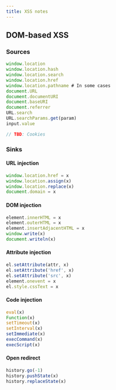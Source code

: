 ```yaml
---
title: XSS notes
---
```


## DOM-based XSS
### Sources
```javascript
window.location
window.location.hash
window.location.search
window.location.href
window.location.pathname # In some cases
document.URL
document.documentURI
document.baseURI
document.referrer
URL.search
URL.searchParams.get(param)
input.value

// TBD: Cookies
```
### Sinks
#### URL injection
```javascript
window.location.href = x
window.location.assign(x)
window.location.replace(x)
document.domain = x
```

#### DOM injection
```javascript
element.innerHTML = x
element.outerHTML = x
element.insertAdjacentHTML = x
window.write(x)
document.writeln(x)
```

#### Attribute injection
```javascript
el.setAttribute(attr, x)
el.setAttribute('href', x)
el.setAttribute('src', x)
element.onevent = x
el.style.cssText = x
```

#### Code injection
```javascript
eval(x)
Function(x)
setTimeout(x)
setInterval(x)
setImmediate(x)
execCommand(x)
execScript(x)
```

#### Open redirect
```javascript
history.go(-1)
history.pushState(x)
history.replaceState(x)
```